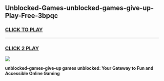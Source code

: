 
## Unblocked-Games-unblocked-games-give-up-Play-Free-3bpqc
<h3>
<a href="https://premium76.site?title=unblocked-games-give-up&ref=21A">CLICK TO PLAY</a></h3>
<hr>

<h3>
<a href="https://premium76.site?title=unblocked-games-give-up&ref=21A">CLICK 2 PLAY</a>
  
</h3>

<a href="https://premium76.site?title=unblocked-games-give-up&ref=21A"><img src="https://clearcache.store/games.png"></a>


**unblocked-games-give-up games unblocked: Your Gateway to Fun and Accessible Online Gaming**

